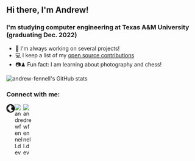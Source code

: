 ## Hi there, I'm Andrew!

### I'm studying computer engineering at Texas A&M University (graduating Dec. 2022)
- 🚧 I'm always working on several projects!
- 💻 I keep a list of my [open source contributions](https://github.com/andrew-fennell/andrew-fennell/blob/master/contributions.md)
- 📷♟ Fun fact: I am learning about photography and chess!

![andrew-fennell's GitHub stats](https://github-readme-stats.vercel.app/api?username=andrew-fennell&show_icons=true&count_private=true&bg_color=1d1e1f&title_color=649bf5&text_color=abcbff)

### Connect with me:
[<img align="left" alt="andrewfennell.dev" width="22px" src="https://raw.githubusercontent.com/iconic/open-iconic/master/svg/globe.svg" />][website]
[<img align="left" alt="andrewfennell.dev" width="22px" src="https://cdn.jsdelivr.net/npm/simple-icons@v3/icons/linkedin.svg" />][linkedin]
[<img align="left" alt="andrewfennell.dev" width="22px" src="https://cdn.jsdelivr.net/npm/simple-icons@v3/icons/instagram.svg" />][instagram]

[website]: https://andrewfennell.dev
[linkedin]: https://www.linkedin.com/in/andrew-fennell/
[instagram]: https://www.instagram.com/andrewfennell.photography/
